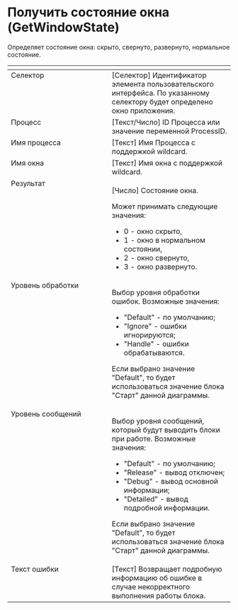 # Получить состояние окна (GetWindowState)

Определяет состояние окна: скрыто, свернуто, развернуто, нормальное состояние.

<table data-header-hidden><thead><tr><th width="288.9500732421875" valign="top"></th><th width="320.21661376953125" valign="top"></th></tr></thead><tbody><tr><td valign="top">Селектор</td><td valign="top">[Селектор] Идентификатор элемента пользовательского интерфейса. По указанному селектору будет определено окно приложения.</td></tr><tr><td valign="top">Процесс</td><td valign="top">[Текст/Число] ID Процесса или значение переменной ProcessID.</td></tr><tr><td valign="top">Имя процесса</td><td valign="top">[Текст] Имя Процесса с поддержкой wildcard.</td></tr><tr><td valign="top">Имя окна</td><td valign="top">[Текст] Имя окна с поддержкой wildcard.</td></tr><tr><td valign="top">Результат</td><td valign="top"><p>[Число] Состояние окна. </p><p>Может принимать следующие значения: </p><ul><li>0 - окно скрыто, </li><li>1 - окно в нормальном состоянии, </li><li>2 - окно свернуто, </li><li>3 - окно развернуто.</li></ul></td></tr><tr><td valign="top">Уровень обработки</td><td valign="top"><p>Выбор уровня обработки ошибок. Возможные значения: </p><ul><li>"Default" - по умолчанию; </li><li>"Ignore" - ошибки игнорируются; </li><li>"Handle" - ошибки обрабатываются. </li></ul><p>Если выбрано значение "Default", то будет использоваться значение блока "Старт" данной диаграммы.</p></td></tr><tr><td valign="top">Уровень сообщений</td><td valign="top"><p>Выбор уровня сообщений, который будут выводить блоки при работе. Возможные значения: </p><ul><li>"Default" - по умолчанию; </li><li>"Release" - вывод отключен; </li><li>"Debug" - вывод основной информации; </li><li>"Detailed" - вывод подробной информации.</li></ul><p>Если выбрано значение "Default", то будет использоваться значение блока "Старт" данной диаграммы.</p></td></tr><tr><td valign="top">Текст ошибки</td><td valign="top">[Текст] Возвращает подробную информацию об ошибке в случае некорректного выполнения работы блока.</td></tr></tbody></table>
